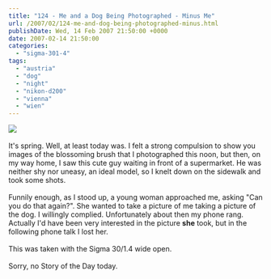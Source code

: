 ```yaml
---
title: "124 - Me and a Dog Being Photographed - Minus Me"
url: /2007/02/124-me-and-dog-being-photographed-minus.html
publishDate: Wed, 14 Feb 2007 21:50:00 +0000
date: 2007-02-14 21:50:00
categories: 
  - "sigma-301-4"
tags: 
  - "austria"
  - "dog"
  - "night"
  - "nikon-d200"
  - "vienna"
  - "wien"
---
```

<a href="https://d25zfm9zpd7gm5.cloudfront.net/1200x1200/2007/20070214_190536_ps.jpg"><img src="https://d25zfm9zpd7gm5.cloudfront.net/0600x0600/2007/20070214_190536_ps.jpg"/></a><br/><br/>It's spring. Well, at least today was. I felt a strong compulsion to show you images of the blossoming brush that I photographed this noon, but then, on my way home, I saw this cute guy waiting in front of a supermarket. He was neither shy nor uneasy, an ideal model, so I knelt down on the sidewalk and took some shots. <br/><br/>Funnily enough, as I stood up, a young woman approached me, asking "Can you do that again?". She wanted to take a picture of me taking a picture of the dog. I willingly complied. Unfortunately about then my phone rang. Actually I'd have been very interested in the picture <span style="font-weight:bold;">she</span> took, but in the following phone talk I lost her.<br/><br/>This was taken with the Sigma 30/1.4 wide open.<br/><br/>Sorry, no Story of the Day today.
